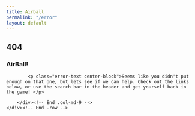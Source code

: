 ```yaml
---
title: Airball
permalink: "/error"
layout: default
---
```


<div class="background-photo">

  
<div class="container">
    <div class="row">
        <div class="col-md-3 col-md-push-9">
            <h2 class="error-title vertical"><span>4</span><span>0</span><span>4</span></h2>
        </div><!-- End .col-md-3 -->
        <div class="col-md-9 col-md-pull-3">
            <h3 class="error-subtitle vertical">AirBall!</h3>

            <p class="error-text center-block">Seems like you didn't put enough on that one, but lets see if we can help. Check out the links below, or use the search bar in the header and get yourself back in the game! </p>
            
        </div><!-- End .col-md-9 -->
    </div><!-- End .row -->
    
</div>